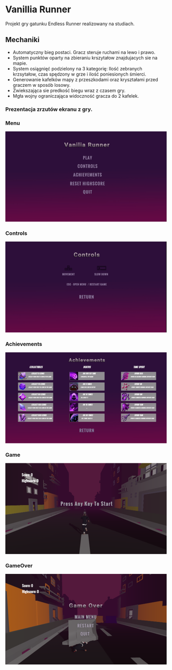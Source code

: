 
# Vanillia Runner
Projekt gry gatunku Endless Runner realizowany na studiach.

## Mechaniki 
- Automatyczny bieg postaci. Gracz steruje ruchami na lewo i prawo.
- System punktów oparty na zbieraniu krszytałow znajdujacych sie na mapie.
- System osiągnięć podzielony na 3 kategorię: Ilość zebranych krzsytałow, czas spędzony w grze i ilość poniesionych śmierci.
- Generowanie kafelków mapy z przeszkodami oraz kryształami przed graczem w sposób losowy. 
- Zwiekszająca sie predkość biegu wraz z czasem gry.
- Mgła wojny ograniczająca widoczność gracza do 2 kafelek. </br>

### Prezentacja zrzutów ekranu z gry.

### <b>Menu</b></br>
![](SS/Menu.png)
### <b>Controls </b></br>
![](SS/Controls.png)
### <b>Achievements</b></br>
![](SS/Achievements.png)
### <b>Game </b></br>
![](SS/Play.png)
### <b>GameOver</b></br>
![](SS/GameOver.png)





